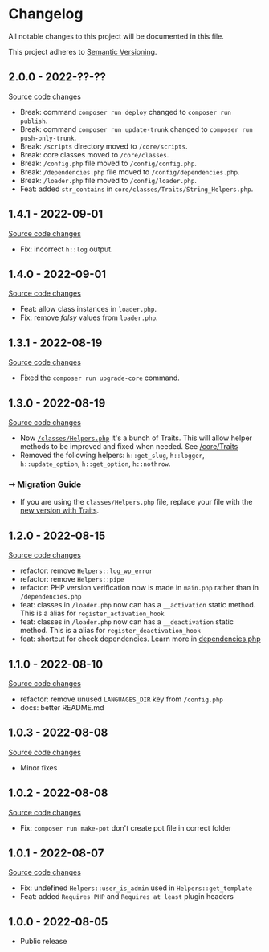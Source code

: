 # Changelog

All notable changes to this project will be documented in this file.

This project adheres to [Semantic Versioning](https://semver.org/spec/v2.0.0.html).

## 2.0.0 - 2022-??-??

[Source code changes](https://github.com/luizbills/wp-plugin-base/compare/1.4.1...2.0.0)

- Break: command `composer run deploy` changed to `composer run publish`.
- Break: command `composer run update-trunk` changed to `composer run push-only-trunk`.
- Break: `/scripts` directory moved to `/core/scripts`.
- Break: core classes moved to `/core/classes`.
- Break: `/config.php` file moved to `/config/config.php`.
- Break: `/dependencies.php` file moved to `/config/dependencies.php`.
- Break: `/loader.php` file moved to `/config/loader.php`.
- Feat: added `str_contains` in `core/classes/Traits/String_Helpers.php`.


## 1.4.1 - 2022-09-01

[Source code changes](https://github.com/luizbills/wp-plugin-base/compare/1.4.0...1.4.1)

- Fix: incorrect `h::log` output.

## 1.4.0 - 2022-09-01

[Source code changes](https://github.com/luizbills/wp-plugin-base/compare/1.3.1...1.4.0)

- Feat: allow class instances in `loader.php`.
- Fix: remove *falsy* values from `loader.php`.

## 1.3.1 - 2022-08-19

[Source code changes](https://github.com/luizbills/wp-plugin-base/compare/1.3.0...1.3.1)

- Fixed the `composer run upgrade-core` command.

## 1.3.0 - 2022-08-19

[Source code changes](https://github.com/luizbills/wp-plugin-base/compare/1.2.0...1.3.0)

-   Now [`/classes/Helpers.php`](/classes/Helpers.php) it's a bunch of Traits. This will allow helper methods to be improved and fixed when needed. See [/core/Traits](/core/Traits)
-   Removed the following helpers: `h::get_slug`, `h::logger`, `h::update_option`, `h::get_option`, `h::nothrow`.

### ➞ Migration Guide

-   If you are using the `classes/Helpers.php` file, replace your file with the [new version with Traits](/classes/Helpers.php).

## 1.2.0 - 2022-08-15

[Source code changes](https://github.com/luizbills/wp-plugin-base/compare/1.1.0...1.2.0)

-   refactor: remove `Helpers::log_wp_error`
-   refactor: remove `Helpers::pipe`
-   refactor: PHP version verification now is made in `main.php` rather than in `/dependencies.php`
-   feat: classes in `/loader.php` now can has a `__activation` static method. This is a alias for `register_activation_hook`
-   feat: classes in `/loader.php` now can has a `__deactivation` static method. This is a alias for `register_deactivation_hook`
-   feat: shortcut for check dependencies. Learn more in [dependencies.php](/1.2.0/dependencies.php)

## 1.1.0 - 2022-08-10

[Source code changes](https://github.com/luizbills/wp-plugin-base/compare/1.0.3...1.1.0)

-   refactor: remove unused `LANGUAGES_DIR` key from `/config.php`
-   docs: better README.md

## 1.0.3 - 2022-08-08

[Source code changes](https://github.com/luizbills/wp-plugin-base/compare/1.0.2...1.0.3)

-   Minor fixes

## 1.0.2 - 2022-08-08

[Source code changes](https://github.com/luizbills/wp-plugin-base/compare/1.0.1...1.0.2)

-   Fix: `composer run make-pot` don't create pot file in correct folder

## 1.0.1 - 2022-08-07

[Source code changes](https://github.com/luizbills/wp-plugin-base/compare/1.0.0...1.0.1)

-   Fix: undefined `Helpers::user_is_admin` used in `Helpers::get_template`
-   Feat: added `Requires PHP` and `Requires at least` plugin headers

## 1.0.0 - 2022-08-05

-   Public release
